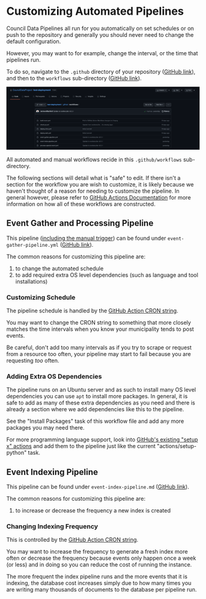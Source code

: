 # Customizing Automated Pipelines

Council Data Pipelines all run for you automatically on set schedules
or on push to the repository and generally you should never need to change the
default configuration.

However, you may want to for example, change the interval, or the time that pipelines
run.

To do so, navigate to the `.github` directory of your repository
([GitHub link](https://github.com/CouncilDataProject/city-of-menifee/tree/main/.github)),
and then to the `workflows` sub-directory
([GitHub link](https://github.com/CouncilDataProject/city-of-menifee/tree/main/.github/workflows)).

![image of workflows sub-directory](./resources/workflows.png)

All automated and manual workflows recide in this `.github/workflows` sub-directory.

The following sections will detail what is "safe" to edit.
If there isn't a section for the workflow you are wish to customize,
it is likely because we haven't thought of a reason for needing to customize the
pipeline. In general however, please refer to
[GitHub Actions Documentation](https://docs.github.com/en/actions) for more
information on how all of these workflows are constructed.

## Event Gather and Processing Pipeline

This pipeline ([including the manual trigger](./manual-event-gather.md))
can be found under `event-gather-pipeline.yml`
([GitHub link](https://github.com/CouncilDataProject/city-of-menifee/tree/main/.github/workflows/event-gather-pipeline.yml)).

The common reasons for customizing this pipeline are:

1. to change the automated schedule
2. to add required extra OS level dependencies (such as language and tool installations)

### Customizing Schedule

The pipeline schedule is handled by the
[GitHub Action CRON string](https://docs.github.com/en/actions/reference/events-that-trigger-workflows#scheduled-events).

You may want to change the CRON string to something that more closely matches the
time intervals when you know your municipality tends to post events.

Be careful, don't add too many intervals as if you try to scrape or request
from a resource too often, your pipeline may start to fail because you are
requesting _too_ often.

### Adding Extra OS Dependencies

The pipeline runs on an Ubuntu server and as such to install many OS level
dependencies you can use `apt` to install more packages. In general,
it is safe to add as many of these extra dependencies as you need and there is already
a section where we add dependencies like this to the pipeline.

See the "Install Packages" task of this workflow file and add any more
packages you may need there.

For more programming language support, look into
[GitHub's existing "setup x" actions](https://github.com/actions) and add them
to the pipeline just like the current "actions/setup-python" task.

## Event Indexing Pipeline

This pipeline can be found under `event-index-pipeline.md`
([GitHub link](https://github.com/CouncilDataProject/city-of-menifee/tree/main/.github/workflows/event-index-pipeline.yml)).

The common reasons for customizing this pipeline are:

1. to increase or decrease the frequency a new index is created

### Changing Indexing Frequency

This is controlled by the
[GitHub Action CRON string](https://docs.github.com/en/actions/reference/events-that-trigger-workflows#scheduled-events).

You may want to increase the frequency to generate a fresh index more often or decrease
the frequency because events only happen once a week (or less) and in doing so you can
reduce the cost of running the instance.

The more frequent the index pipeline runs and the more events that it is indexing,
the database cost increases simply due to how many times you are writing many thousands
of documents to the database per pipeline run.
